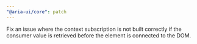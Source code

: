 ```yaml
---
"@aria-ui/core": patch
---
```


Fix an issue where the context subscription is not built correctly if the consumer value is retrieved before the element is connected to the DOM.
